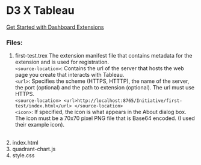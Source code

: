 # D3 X Tableau

[Get Started with Dashboard Extensions](https://tableau.github.io/extensions-api/docs/trex_getstarted.html)

### Files:
1. first-test.trex
The extension manifest file that contains metadata for the extension and is used for registration.
<br> `<source-location>`: Contains the url of the server that hosts the web page you create that interacts with Tableau.
<br> `<url>`: Specifies the scheme (HTTPS, HTTTP), the name of the server, the port (optional) and the path to extension (optional). The url must use HTTPS.
<br>`<source-location>
  <url>http://localhost:8765/Initiative/first-test/index.html</url>
</source-location>`
<br> `<icon>`: If specified, the icon is what appears in the About dialog box. The icon must be a 70x70 pixel PNG file that is Base64 encoded. (I used their example icon).

<br> 2. index.html
<br> 3. quadrant-chart.js
<br> 4. style.css
